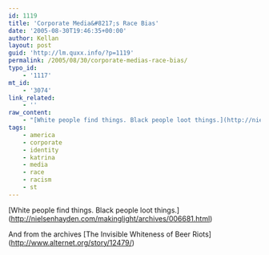 ```yaml
---
id: 1119
title: 'Corporate Media&#8217;s Race Bias'
date: '2005-08-30T19:46:35+00:00'
author: Kellan
layout: post
guid: 'http://lm.quxx.info/?p=1119'
permalink: /2005/08/30/corporate-medias-race-bias/
typo_id:
    - '1117'
mt_id:
    - '3074'
link_related:
    - ''
raw_content:
    - "[White people find things. Black people loot things.](http://nielsenhayden.com/makinglight/archives/006681.html)\n\nAnd from the archives [The Invisible Whiteness of Beer Riots](http://www.alternet.org/story/12479/)"
tags:
    - america
    - corporate
    - identity
    - katrina
    - media
    - race
    - racism
    - st
---
```


\[White people find things. Black people loot things.\](http://nielsenhayden.com/makinglight/archives/006681.html)

And from the archives \[The Invisible Whiteness of Beer Riots\](http://www.alternet.org/story/12479/)
